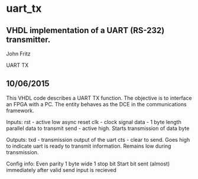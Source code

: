 # uart_tx
VHDL implementation of a UART (RS-232) transmitter.
---
John Fritz

UART TX

10/06/2015
---
This VHDL code describes a UART TX function. The objective is to interface an FPGA with a PC. The entity behaves as the DCE in the communications framework. 

Inputs:
  rst - active low async reset
	clk - clock signal
	data - 1 byte length parallel data to transmit
	send - active high. Starts transmission of data byte

Outputs:
	txd - transmission output of the uart
	cts - clear to send. Goes high to indicate uart is ready to transmit information. Remains low during transmission.
		 
Config info:
  Even parity
  1 byte wide
  1 stop bit
  Start bit sent (almost) immediately after valid send input is recieved


